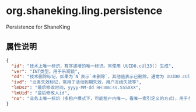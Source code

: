 # org.shaneking.ling.persistence

Persistence for ShaneKing

## 属性说明

```json
{
  "id": "技术上唯一标识，有序递增的唯一标识。常使用 UUID0.cUl33() 生成",
  "ver": "INT类型。用于乐观锁",
  "dd": "技术删除标记，如果为`N`表示`未删除`，其他值表示已删除。通常为 UUID0.cUl33() 生成的值，便于追溯删除时间。如果技术删除后，记录长时间不物理删除，建议所有唯一索引添加该字段",
  "ivd": "业务失效标记，常用于活动到期失效，用户冻结失效等",
  "lmDsz": "最后修改时间，yyyy-MM-dd HH:mm:ss.SSSXXX",
  "lmUid": "最后修改人id",
  "no": "业务上唯一标识（多租户模式下，可能租户内唯一，看唯一索引定义的方式），用于与对接系统对接。默认与`id`值一致"
}
```
